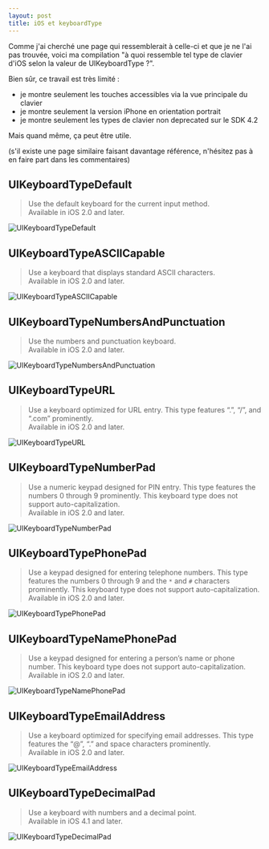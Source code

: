 ```yaml
---
layout: post
title: iOS et keyboardType
---
```


Comme j'ai cherché une page qui ressemblerait à celle-ci et que je ne l'ai pas
trouvée, voici ma compilation "à quoi ressemble tel type de clavier d'iOS selon
la valeur de UIKeyboardType ?".

Bien sûr, ce travail est très limité :

- je montre seulement les touches accessibles via la vue principale du clavier
- je montre seulement la version iPhone en orientation portrait
- je montre seulement les types de clavier non deprecated sur le SDK 4.2

Mais quand même, ça peut être utile.

(s'il existe une page similaire faisant davantage référence, n'hésitez pas à en
faire part dans les commentaires)

## UIKeyboardTypeDefault

> Use the default keyboard for the current input method.  
> Available in iOS 2.0 and later.

![UIKeyboardTypeDefault](../../assets/images/keyboard-UIKeyboardTypeDefault.png)

## UIKeyboardTypeASCIICapable

> Use a keyboard that displays standard ASCII characters.  
> Available in iOS 2.0 and later.

![UIKeyboardTypeASCIICapable](../../assets/images/keyboard-UIKeyboardTypeASCIICapable.png)

## UIKeyboardTypeNumbersAndPunctuation

> Use the numbers and punctuation keyboard.  
> Available in iOS 2.0 and later.

![UIKeyboardTypeNumbersAndPunctuation](../../assets/images/keyboard-UIKeyboardTypeNumbersAndPunctuation.png)

## UIKeyboardTypeURL

> Use a keyboard optimized for URL entry. This type features “.”, “/”, and
> “.com” prominently.  
> Available in iOS 2.0 and later.

![UIKeyboardTypeURL](../../assets/images/keyboard-UIKeyboardTypeURL.png)

## UIKeyboardTypeNumberPad

> Use a numeric keypad designed for PIN entry. This type features the numbers 0
> through 9 prominently. This keyboard type does not support
> auto-capitalization.  
> Available in iOS 2.0 and later.

![UIKeyboardTypeNumberPad](../../assets/images/keyboard-UIKeyboardTypeNumberPad.png)

## UIKeyboardTypePhonePad

> Use a keypad designed for entering telephone numbers. This type features the
> numbers 0 through 9 and the `*` and `#` characters prominently. This keyboard
> type does not support auto-capitalization.  
> Available in iOS 2.0 and later.

![UIKeyboardTypePhonePad](../../assets/images/keyboard-UIKeyboardTypePhonePad.png)

## UIKeyboardTypeNamePhonePad

> Use a keypad designed for entering a person’s name or phone number. This
> keyboard type does not support auto-capitalization.  
> Available in iOS 2.0 and later.

![UIKeyboardTypeNamePhonePad](../../assets/images/keyboard-UIKeyboardTypeNamePhonePad.png)

## UIKeyboardTypeEmailAddress

> Use a keyboard optimized for specifying email addresses. This type features
> the “@”, “.” and space characters prominently.  
> Available in iOS 2.0 and later.

![UIKeyboardTypeEmailAddress](../../assets/images/keyboard-UIKeyboardTypeEmailAddress.png)

## UIKeyboardTypeDecimalPad

> Use a keyboard with numbers and a decimal point.  
> Available in iOS 4.1 and later.

![UIKeyboardTypeDecimalPad](../../assets/images/keyboard-UIKeyboardTypeDecimalPad.png)
